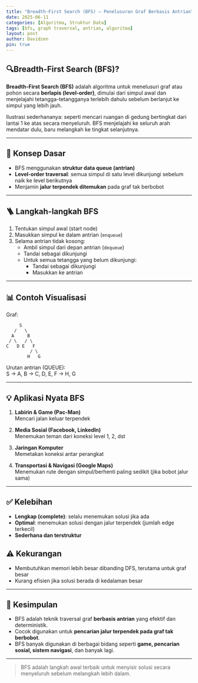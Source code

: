 ```yaml
---
title: "Breadth-First Search (BFS) – Penelusuran Graf Berbasis Antrian"
date: 2025-06-11
categories: [Algoritma, Struktur Data]
tags: [bfs, graph traversal, antrian, algoritma]
layout: post
author: Davidzen
pin: true
---
```


## 🔍Breadth-First Search (BFS)?

**Breadth-First Search (BFS)** adalah algoritma untuk menelusuri graf atau pohon secara **berlapis (level-order)**, dimulai dari simpul awal dan menjelajahi tetangga-tetangganya terlebih dahulu sebelum berlanjut ke simpul yang lebih jauh.

Ilustrasi sederhananya: seperti mencari ruangan di gedung bertingkat dari lantai 1 ke atas secara menyeluruh. BFS menjelajahi ke seluruh arah mendatar dulu, baru melangkah ke tingkat selanjutnya.

---

## 🧠 Konsep Dasar

- BFS menggunakan **struktur data queue (antrian)**
- **Level-order traversal**: semua simpul di satu level dikunjungi sebelum naik ke level berikutnya
- Menjamin **jalur terpendek ditemukan** pada graf tak berbobot

---

## 🪜 Langkah-langkah BFS

1. Tentukan simpul awal (start node)
2. Masukkan simpul ke dalam antrian (`enqueue`)
3. Selama antrian tidak kosong:
   - Ambil simpul dari depan antrian (`dequeue`)
   - Tandai sebagai dikunjungi
   - Untuk semua tetangga yang belum dikunjungi:
     - Tandai sebagai dikunjungi
     - Masukkan ke antrian

---

## 📊 Contoh Visualisasi

Graf:

```
     S
   /   \
  A     B
 / \   / \
C   D E   F
         / \
        H   G
```

Urutan antrian (QUEUE):  
S → A, B → C, D, E, F → H, G

---

## 💡 Aplikasi Nyata BFS

1. **Labirin & Game (Pac-Man)**  
   Mencari jalan keluar terpendek

2. **Media Sosial (Facebook, LinkedIn)**  
   Menemukan teman dari koneksi level 1, 2, dst

3. **Jaringan Komputer**  
   Memetakan koneksi antar perangkat

4. **Transportasi & Navigasi (Google Maps)**  
   Menemukan rute dengan simpul/berhenti paling sedikit (jika bobot jalur sama)

---

## ✅ Kelebihan

- **Lengkap (complete)**: selalu menemukan solusi jika ada
- **Optimal**: menemukan solusi dengan jalur terpendek (jumlah edge terkecil)
- **Sederhana dan terstruktur**

## ⚠️ Kekurangan

- Membutuhkan memori lebih besar dibanding DFS, terutama untuk graf besar
- Kurang efisien jika solusi berada di kedalaman besar

---

## 🧾 Kesimpulan

- BFS adalah teknik traversal graf **berbasis antrian** yang efektif dan deterministik.
- Cocok digunakan untuk **pencarian jalur terpendek pada graf tak berbobot**.
- BFS banyak digunakan di berbagai bidang seperti **game, pencarian sosial, sistem navigasi**, dan banyak lagi.

---


> BFS adalah langkah awal terbaik untuk menyisir solusi secara menyeluruh sebelum melangkah lebih dalam.
